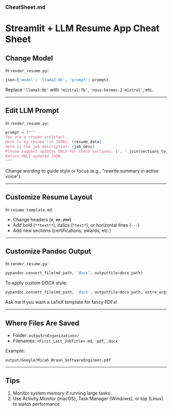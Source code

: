 ### CheatSheet.md

# Streamlit + LLM Resume App Cheat Sheet

## Change Model
In `render_resume.py`:

```python
json={'model': 'llama3:8b', 'prompt': prompt}
```
Replace `'llama3:8b'` with `'mistral:7b'`, `'nous-hermes-2-mixtral'`, etc.

---

## Edit LLM Prompt
In `render_resume.py`:

```python
prompt = f"""
You are a resume assistant.
Here is my resume (in JSON): {resume_data}
Here is the job description: {job_desc}
Please suggest updates ONLY for these sections: {', '.join(sections_to_update)}.
Return ONLY updated JSON.
"""
```
Change wording to guide style or focus (e.g., "rewrite summary in active voice").

---

## Customize Resume Layout
In `resume_template.md`:
- Change headers (`#`, `##`, `###`)
- Add bold (`**text**`), italics (`*text*`), or horizontal lines (`---`)
- Add new sections (certifications, awards, etc.)

---

## Customize Pandoc Output
In `render_resume.py`:
```python
pypandoc.convert_file(md_path, 'docx', outputfile=docx_path)
```
To apply custom DOCX style:
```python
pypandoc.convert_file(md_path, 'docx', outputfile=docx_path, extra_args=['--reference-doc=custom-style.docx'])
```
Ask me if you want a LaTeX template for fancy PDFs!

---

## Where Files Are Saved
- Folder: `output/<Organization>/`
- Filenames: `<First_Last_JobTitle>.md`, `.pdf`, `.docx`

Example:
```
output/Google/Micah_Braun_SoftwareEngineer.pdf
```

---

## Tips 
1. Monitor system memory if running large tasks  
3. Use Activity Monitor (macOS), Task Manager (Windows), or top (Linux) to watch performance

````

